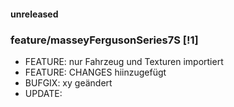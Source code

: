 

#### unreleased

### feature/masseyFergusonSeries7S [!1]
* FEATURE: nur Fahrzeug und Texturen importiert
* FEATURE: CHANGES hiinzugefügt
* BUFGIX: xy geändert
* UPDATE: